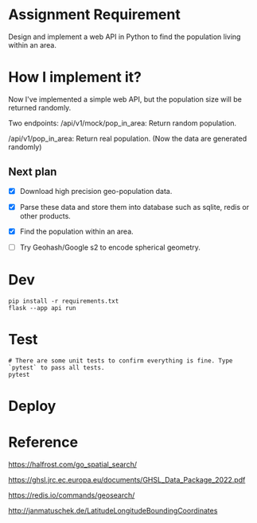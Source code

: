 # Assignment Requirement
Design and implement a web API in Python to find the population living within an area.

# How I implement it?
Now I've implemented a simple web API, but the population size will be returned randomly.

Two endpoints:
/api/v1/mock/pop_in_area: Return random population.

/api/v1/pop_in_area: Return real population. (Now the data are generated randomly)

## Next plan

- [X] Download high precision geo-population data.
- [X] Parse these data and store them into database such as sqlite, redis or other products.
- [X] Find the population within an area.
- [ ] Try Geohash/Google s2 to encode spherical geometry.


# Dev
```shell
pip install -r requirements.txt
flask --app api run
```

# Test
```shell
# There are some unit tests to confirm everything is fine. Type `pytest` to pass all tests.
pytest
```

# Deploy

# Reference
https://halfrost.com/go_spatial_search/

https://ghsl.jrc.ec.europa.eu/documents/GHSL_Data_Package_2022.pdf

https://redis.io/commands/geosearch/

http://janmatuschek.de/LatitudeLongitudeBoundingCoordinates


